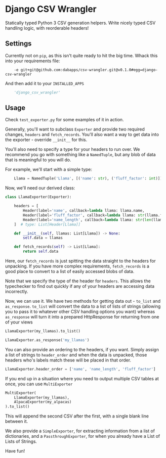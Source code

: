 Django CSV Wrangler
===================
Statically typed Python 3 CSV generation helpers.
Write nicely typed CSV handling logic, with reorderable headers!

Settings
--------

Currently not on `pip`, as this isn't quite ready to hit the big time.  Whack this into your requirements file:

```
    -e git+git@github.com:dabapps/csv-wrangler.git@v0.1.0#egg=django-csv-wrangler
```

And then add it to your `INSTALLED_APPS`

```python
    'django_csv_wrangler'
```

Usage
-----

Check `test_exporter.py` for some examples of it in action.

Generally, you'll want to subclass `Exporter` and provide two required changes, `headers` and `fetch_records`. You'll also want a way to get data into the exporter - override `__init__` for this.

You'll also need to specify a type for your headers to run over. We recommend you go with something like a `NamedTuple`, but any blob of data that is meaningful to you will do.

For example, we'll start with a simple type:

```python
    Llama = NamedTuple('Llama', [('name': str), ('fluff_factor': int)])
```

Now, we'll need our derived class:

```python
class LlamaExporter(Exporter):

    headers = [
        Header(label='name', callback=lambda llama: llama.name,
        Header(label='fluff_factor', callback=lambda llama: str(llama.fluff_factor)),
        Header(label='name_length', callback=lambda llama: str(len(llama.name))),
    ]  # type: List[Header[Llama]]

    def __init__(self, llamas: List[Llama]) -> None:
        self.data = llamas

    def fetch_records(self) -> List[Llama]:
        return self.data
```

Here, our `fetch_records` is just spitting the data straight to the headers for unpacking. If you have more complex requirements, `fetch_records` is a good place to convert to a list of easily accessed blobs of data.

Note that we specify the type of the header for `headers`. This allows the typechecker to find out quickly if any of your headers are accessing data incorrectly.

Now, we can use it. We have two methods for getting data out - `to_list` and `as_response`.  `to_list` will convert the data to a list of lists of strings (allowing you to pass it to whatever other CSV handling options you want) whereas `as_response` will turn it into a prepared HttpResponse for returning from one of your views

```python
LlamaExporter(my_llamas).to_list()

LlamaExporter.as_response('my_llamas')
```

You can also provide an ordering to the headers, if you want.  Simply assign a list of strings to `header_order` and when the data is unpacked, those headers who's labels match these will be placed in that order.

```python
LlamaExporter.header_order = ['name', 'name_length', 'fluff_factor']
```

If you end up in a situation where you need to output multiple CSV tables at once, you can use `MultiExporter`

```python
MultiExporter(
    LlamaExporter(my_llamas),
    AlpacaExporter(my_alpacas)
).to_list()
```

This will append the second CSV after the first, with a single blank line between it.

We also provide a `SimpleExporter`, for extracting information from a list of dictionaries, and a `PassthroughExporter`, for when you already have a List of Lists of Strings.

Have fun!
